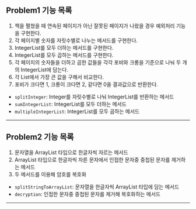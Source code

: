 ## Problem1 기능 목록
1. 책을 펼쳤을 때 연속된 페이지가 아닌 잘못된 페이지가 나왔을 경우 예외처리 기능을 구현한다.
2. 각 페이지별 숫자를 자릿수별로 나누는 메서드를 구현한다.
3. IntegerList를 모두 더하는 메서드를 구현한다.
4. IntegerList를 모두 곱하는 메서드를 구현한다.
5. 각 페이지의 숫자들을 더하고 곱한 값들을 각각 포비와 크롱을 기준으로 나눠 두 개의 IntegerList에 담는다.
6. 각 List에서 가장 큰 값을 구해서 비교한다.
7. 포비가 크다면 1, 크롱이 크다면 2, 같다면 0을 결과값으로 반환한다.

- <code>splitInteger</code>: Integer를 자릿수별로 나눠 IntegerList를 반환하는 메서드
- <code>sumIntegerList</code>: IntegerList를 모두 더하는 메서드
- <code>multipleIntegerList</code>: IntegerList를 모두 곱하는 메서드

---
## Problem2 기능 목록
1. 문자열을 ArrayList 타입으로 한글자씩 자르는 메서드
2. ArrayList 타입으로 한글자씩 자른 문자에서 인접한 문자중 중첩된 문자를 제거하는 메서드
3. 두 메서드를 이용해 암호를 복호화

- <code>splitStringToArrayList</code>: 문자열을 한글자씩 ArrayList 타입에 담는 메서드
- <code>decryption</code>: 인접한 문자중 중첩된 문자를 제거해 복호화하는 메서드
---
